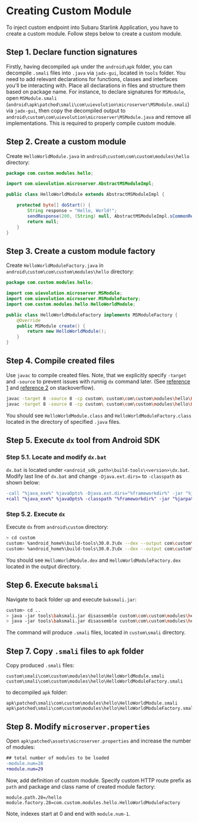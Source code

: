 # Creating Custom Module
To inject custom endpoint into Subaru Starlink Application, you have to create a custom module. Follow steps below to create a custom module.

## Step 1. Declare function signatures
Firstly, having decompiled `apk` under the `android\apk` folder, you can decompile `.smali` files into `.java` via `jadx-gui`, located in `tools` folder. You need to add relevant declarations for functions, classes and interfaces you'll be interacting with.
Place all declarations in files and structure them based on package name.
For instance, to declare signatures for `MSModule`, open `MSModule.smali` (`android\apk\patched\smali\com\uievolution\microserver\MSModule.smali`) via `jadx-gui`, then copy the decompiled output to `android\custom\com\uievolution\microserver\MSModule.java` and remove all implementations. This is required to properly compile custom module.

## Step 2. Create a custom module
Create `HelloWorldModule.java` in `android\custom\com\custom\modules\hello` directory:
```java
package com.custom.modules.hello;

import com.uievolution.microserver.AbstractMSModuleImpl;

public class HelloWorldModule extends AbstractMSModuleImpl {

    protected byte[] doStart() {
        String response = "Hello, World!";
        sendResponse(200, (String) null, AbstractMSModuleImpl.sCommonResponseHeaders, response.getBytes());
        return null;
    }
}
```

## Step 3. Create a custom module factory
Create `HelloWorldModuleFactory.java` in `android\custom\com\custom\modules\hello` directory:
```java
package com.custom.modules.hello;

import com.uievolution.microserver.MSModule;
import com.uievolution.microserver.MSModuleFactory;
import com.custom.modules.hello.HelloWorldModule;

public class HelloWorldModuleFactory implements MSModuleFactory {
    @Override 
    public MSModule create() {
        return new HelloWorldModule();
    }
}
```

## Step 4. Compile created files
Use `javac` to compile created files. Note, that we explicitly specify `-target` and `-source` to prevent issues with runnig `dx` command later. (See [reference 1](https://stackoverflow.com/questions/10382929/how-to-fix-java-lang-unsupportedclassversionerror-unsupported-major-minor-versi) and [reference 2](https://stackoverflow.com/questions/35710600/javac-target-release-7-conflicts-with-default-source-release-1-8) on stackoverflow).
```sh
javac -target 8 -source 8 -cp custom\ custom\com\custom\modules\hello\HelloWorldModule.java
javac -target 8 -source 8 -cp custom\ custom\com\custom\modules\hello\HelloWorldModuleFactory.java
```
You should see `HelloWorldModule.class` and `HelloWorldModuleFactory.class` located in the directory of specified `.java` files.

## Step 5. Execute `dx` tool from Android SDK
### Step 5.1. Locate and modify `dx.bat`
`dx.bat` is located under `<android_sdk_path>\build-tools\<version>\dx.bat`. Modify last line of `dx.bat` and change `-Djava.ext.dirs=` to `-classpath` as shown below:
```diff
-call "%java_exe%" %javaOpts% -Djava.ext.dirs="%frameworkdir%" -jar "%jarpath%" %params%
+call "%java_exe%" %javaOpts% -classpath "%frameworkdir%" -jar "%jarpath%" %params%
```
### Step 5.2. Execute `dx`
Execute `dx` from `android\custom` directory:
```sh
> cd custom
custom> %android_home%\build-tools\30.0.3\dx --dex --output com\custom\modules\hello\HelloWorldModule.dex com\custom\modules\hello\HelloWorldModule.class
custom> %android_home%\build-tools\30.0.3\dx --dex --output com\custom\modules\hello\HelloWorldModuleFactory.dex com\custom\modules\hello\HelloWorldModuleFactory.class
```
You should see `HelloWorldModule.dex` and `HelloWorldModuleFactory.dex` located in the output directory.

## Step 6. Execute `baksmali`
Navigate to back folder up and execute `baksmali.jar`:
```sh
custom> cd ..
> java -jar tools\baksmali.jar disassemble custom\com\custom\modules\hello\HelloWorldModule.dex -o custom\smali
> java -jar tools\baksmali.jar disassemble custom\com\custom\modules\hello\HelloWorldModuleFactory.dex -o custom\smali
```
The command will produce `.smali` files, located in `custom\smali` directory.

## Step 7. Copy `.smali` files to `apk` folder
Copy produced `.smali` files:
```
custom\smali\com\custom\modules\hello\HelloWorldModule.smali
custom\smali\com\custom\modules\hello\HelloWorldModuleFactory.smali
```
to decompiled `apk` folder:
```
apk\patched\smali\com\custom\modules\hello\HelloWorldModule.smali
apk\patched\smali\com\custom\modules\hello\HelloWorldModuleFactory.smali
```

## Step 8. Modify `microserver.properties`
Open `apk\patched\assets\microserver.properties` and increase the number of modules:
```diff
## total number of modules to be loaded
-module.num=28
+module.num=29
```
Now, add definition of custom module. Specify custom HTTP route prefix as `path` and package and class name of created module factory:
```
module.path.28=/hello
module.factory.28=com.custom.modules.hello.HelloWorldModuleFactory
```
Note, indexes start at 0 and end with `module.num-1`.